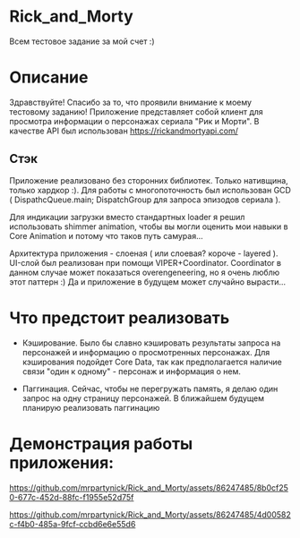 # Rick_and_Morty
Всем тестовое задание за мой счет :)

# Описание
Здравствуйте! Спасибо за то, что проявили внимание к моему тестовому заданию! 
Приложение представляет собой клиент для просмотра информации о персонажах сериала "Рик и Морти". В качестве API был использован https://rickandmortyapi.com/

## Стэк 
Приложение реализовано без сторонних библиотек. Только нативщина, только хардкор :). Для работы с многопоточность был использован GCD ( DispathcQueue.main; DispatchGroup для запроса эпизодов сериала ). 

Для индикации загрузки вместо стандартных loader я решил использовать shimmer animation, чтобы вы могли оценить мои навыки в Core Animation и потому что таков путь самурая...


Архитектура приложения - слоеная ( или слоевая? короче - layered ). UI-слой был реализован при помощи VIPER+Coordinator. Coordinator в данном случае может показаться overengeneering, но я очень люблю этот паттерн :) Да и приложение в будущем может случайно вырасти...

# Что предстоит реализовать 
- Кэширование. Было бы славно кэшировать результаты запроса на персонажей и информацию о просмотренных персонажах. Для кэширования подойдет Core Data, так как предполагается наличие связи "один к одному" - персонаж и информация о нем.




- Паггинация. Сейчас, чтобы не перегружать память, я делаю один запрос на одну страницу персонажей. В ближайшем будущем планирую реализовать паггинацию

# Демонстрация работы приложения: 



https://github.com/mrpartynick/Rick_and_Morty/assets/86247485/8b0cf250-677c-452d-88fc-f1955e52d75f



https://github.com/mrpartynick/Rick_and_Morty/assets/86247485/4d00582c-f4b0-485a-9fcf-ccbd6e6e55d6

